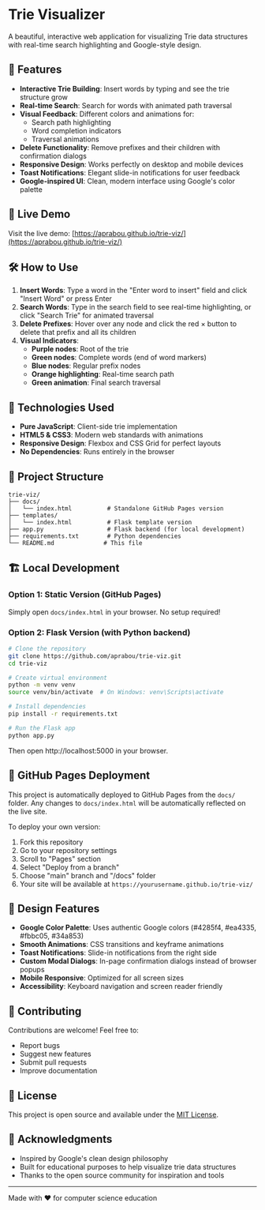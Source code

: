 # Trie Visualizer

A beautiful, interactive web application for visualizing Trie data structures with real-time search highlighting and Google-style design.

## 🌟 Features

- **Interactive Trie Building**: Insert words by typing and see the trie structure grow
- **Real-time Search**: Search for words with animated path traversal
- **Visual Feedback**: Different colors and animations for:
  - Search path highlighting
  - Word completion indicators
  - Traversal animations
- **Delete Functionality**: Remove prefixes and their children with confirmation dialogs
- **Responsive Design**: Works perfectly on desktop and mobile devices
- **Toast Notifications**: Elegant slide-in notifications for user feedback
- **Google-inspired UI**: Clean, modern interface using Google's color palette

## 🚀 Live Demo

Visit the live demo: [https://aprabou.github.io/trie-viz/](https://aprabou.github.io/trie-viz/)

## 🛠️ How to Use

1. **Insert Words**: Type a word in the "Enter word to insert" field and click "Insert Word" or press Enter
2. **Search Words**: Type in the search field to see real-time highlighting, or click "Search Trie" for animated traversal
3. **Delete Prefixes**: Hover over any node and click the red × button to delete that prefix and all its children
4. **Visual Indicators**:
   - **Purple nodes**: Root of the trie
   - **Green nodes**: Complete words (end of word markers)
   - **Blue nodes**: Regular prefix nodes
   - **Orange highlighting**: Real-time search path
   - **Green animation**: Final search traversal

## 🔧 Technologies Used

- **Pure JavaScript**: Client-side trie implementation
- **HTML5 & CSS3**: Modern web standards with animations
- **Responsive Design**: Flexbox and CSS Grid for perfect layouts
- **No Dependencies**: Runs entirely in the browser

## 📁 Project Structure

```
trie-viz/
├── docs/
│   └── index.html          # Standalone GitHub Pages version
├── templates/
│   └── index.html          # Flask template version
├── app.py                  # Flask backend (for local development)
├── requirements.txt        # Python dependencies
└── README.md              # This file
```

## 🏗️ Local Development

### Option 1: Static Version (GitHub Pages)
Simply open `docs/index.html` in your browser. No setup required!

### Option 2: Flask Version (with Python backend)
```bash
# Clone the repository
git clone https://github.com/aprabou/trie-viz.git
cd trie-viz

# Create virtual environment
python -m venv venv
source venv/bin/activate  # On Windows: venv\Scripts\activate

# Install dependencies
pip install -r requirements.txt

# Run the Flask app
python app.py
```

Then open http://localhost:5000 in your browser.

## 🚀 GitHub Pages Deployment

This project is automatically deployed to GitHub Pages from the `docs/` folder. Any changes to `docs/index.html` will be automatically reflected on the live site.

To deploy your own version:

1. Fork this repository
2. Go to your repository settings
3. Scroll to "Pages" section
4. Select "Deploy from a branch"
5. Choose "main" branch and "/docs" folder
6. Your site will be available at `https://yourusername.github.io/trie-viz/`

## 🎨 Design Features

- **Google Color Palette**: Uses authentic Google colors (#4285f4, #ea4335, #fbbc05, #34a853)
- **Smooth Animations**: CSS transitions and keyframe animations
- **Toast Notifications**: Slide-in notifications from the right side
- **Custom Modal Dialogs**: In-page confirmation dialogs instead of browser popups
- **Mobile Responsive**: Optimized for all screen sizes
- **Accessibility**: Keyboard navigation and screen reader friendly

## 🤝 Contributing

Contributions are welcome! Feel free to:
- Report bugs
- Suggest new features
- Submit pull requests
- Improve documentation

## 📄 License

This project is open source and available under the [MIT License](LICENSE).

## 🙏 Acknowledgments

- Inspired by Google's clean design philosophy
- Built for educational purposes to help visualize trie data structures
- Thanks to the open source community for inspiration and tools

---

Made with ❤️ for computer science education
